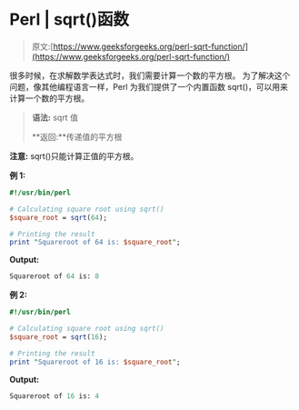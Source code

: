# Perl | sqrt()函数

> 原文:[https://www.geeksforgeeks.org/perl-sqrt-function/](https://www.geeksforgeeks.org/perl-sqrt-function/)

很多时候，在求解数学表达式时，我们需要计算一个数的平方根。
为了解决这个问题，像其他编程语言一样，Perl 为我们提供了一个内置函数 sqrt()，可以用来计算一个数的平方根。

> **语法:** sqrt 值
> 
> **返回:**传递值的平方根

**注意:** sqrt()只能计算正值的平方根。

**例 1:**

```perl
#!/usr/bin/perl

# Calculating square root using sqrt()
$square_root = sqrt(64);

# Printing the result
print "Squareroot of 64 is: $square_root";
```

**Output:**

```perl
Squareroot of 64 is: 8

```

**例 2:**

```perl
#!/usr/bin/perl

# Calculating square root using sqrt()
$square_root = sqrt(16);

# Printing the result
print "Squareroot of 16 is: $square_root";
```

**Output:**

```perl
Squareroot of 16 is: 4

```